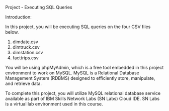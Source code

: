 Project - Executing SQL Queries

Introduction: 

In this project, you will be executing SQL queries on the four CSV files below.

1. dimdate.csv
2. dimtruck.csv
3. dimstation.csv
4. facttrips.csv

You will be using phpMyAdmin, which is a free tool embedded in this project environment to work on MySQL. MySQL is a Relational Database Management System (RDBMS) designed to efficiently store, manipulate, and retrieve data.

To complete this project, you will utilize MySQL relational database service available as part of IBM Skills Network Labs (SN Labs) Cloud IDE. SN Labs is a virtual lab environment used in this course.
